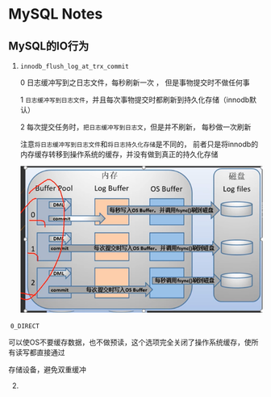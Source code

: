 # MySQL Notes

## MySQL的IO行为

 1. ``innodb_flush_log_at_trx_commit``

    0  日志缓冲写到之日志文件，每秒刷新一次 ， 但是事物提交时不做任何事

    1  ``日志缓冲写到日志文件``，并且每次事物提交时都刷新到持久化存储（innodb默认）

    2 每次提交任务时，``把日志缓冲写到日志文``，但是并不刷新， 每秒做一次刷新

    注意``将日志缓冲写到日志文件``和``将日志持久化存储``是不同的， 前者只是将innodb的内存缓存转移到操作系统的缓存，并没有做到真正的持久化存储

    ![image-20200520100641550](pics/image-20200520100641550.png)

​	``0_DIRECT`` 

​	可以使OS不要缓存数据，也不做预读，这个选项完全关闭了操作系统缓存，使所有读写都直接通过

存储设备，避免双重缓冲	

2.





​	
